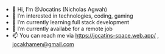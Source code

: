 - 👋 Hi, I’m @Jocatins (Nicholas Agwah)
- 👀 I’m interested in technologies, coding, gaming
- 🌱 I’m currently learning full stack development
- 💞️ I’m currently availabe for a remote job
- 📫 You can reach me via https://jocatins-space.web.app/ , jocakhamen@gmail.com

